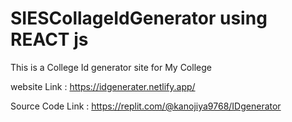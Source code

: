 # SIESCollageIdGenerator using REACT js

This is a College Id generator site for My College

website Link : https://idgenerater.netlify.app/


Source Code Link : https://replit.com/@kanojiya9768/IDgenerator
